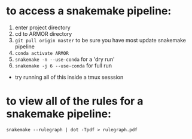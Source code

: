 # to access a snakemake pipeline:
1. enter project directory
2. cd to ARMOR directory
3. `git pull origin master` to be sure you have most update snakemake pipeline
4. `conda activate ARMOR`
5. `snakemake -n --use-conda` for a 'dry run'
6. `snakemake -j 6 --use-conda` for full run

* try running all of this inside a tmux sesssion 

# to view all of the rules for a snakemake pipeline:

`snakemake --rulegraph | dot -Tpdf > rulegraph.pdf`

